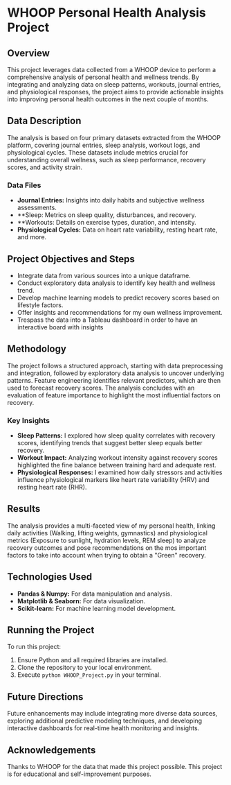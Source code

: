 # WHOOP Personal Health Analysis Project

## Overview
This project leverages data collected from a WHOOP device to perform a comprehensive analysis of personal health and wellness trends. By integrating and analyzing data on sleep patterns, workouts, journal entries, and physiological responses, the project aims to provide actionable insights into improving personal health outcomes in the next couple of months.

## Data Description
The analysis is based on four primary datasets extracted from the WHOOP platform, covering journal entries, sleep analysis, workout logs, and physiological cycles. These datasets include metrics crucial for understanding overall wellness, such as sleep performance, recovery scores, and activity strain.

### Data Files
- **Journal Entries:** Insights into daily habits and subjective wellness assessments.
- **Sleep: Metrics on sleep quality, disturbances, and recovery.
- **Workouts: Details on exercise types, duration, and intensity.
- **Physiological Cycles:** Data on heart rate variability, resting heart rate, and more.

## Project Objectives and Steps
- Integrate data from various sources into a unique dataframe.
- Conduct exploratory data analysis to identify key health and wellness trend.
- Develop machine learning models to predict recovery scores based on lifestyle factors.
- Offer insights and recommendations for my own wellness improvement.
- Trespass the data into a Tableau dashboard in order to have an interactive board with insights


## Methodology
The project follows a structured approach, starting with data preprocessing and integration, followed by exploratory data analysis to uncover underlying patterns. Feature engineering identifies relevant predictors, which are then used to forecast recovery scores. The analysis concludes with an evaluation of feature importance to highlight the most influential factors on recovery.

### Key Insights
- **Sleep Patterns:** I explored how sleep quality correlates with recovery scores, identifying trends that suggest better sleep equals better recovery.
- **Workout Impact:** Analyzing workout intensity against recovery scores highlighted the fine balance between training hard and adequate rest.
- **Physiological Responses:** I examined how daily stressors and activities influence physiological markers like heart rate variability (HRV) and resting heart rate (RHR).

## Results
The analysis provides a multi-faceted view of my personal health, linking daily activities (Walking, lifting weights, gymnastics) and physiological metrics (Exposure to sunlight, hydration levels, REM sleep) to analyze recovery outcomes and pose recommendations on the mos important factors to take into account when trying to obtain a "Green" recovery.

## Technologies Used
- **Pandas & Numpy:** For data manipulation and analysis.
- **Matplotlib & Seaborn:** For data visualization.
- **Scikit-learn:** For machine learning model development.

## Running the Project
To run this project:
1. Ensure Python and all required libraries are installed.
2. Clone the repository to your local environment.
3. Execute `python WHOOP_Project.py` in your terminal.


## Future Directions
Future enhancements may include integrating more diverse data sources, exploring additional predictive modeling techniques, and developing interactive dashboards for real-time health monitoring and insights.

## Acknowledgements
Thanks to WHOOP for the data that made this project possible. This project is for educational and self-improvement purposes.

